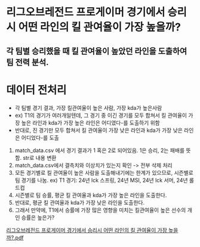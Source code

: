 # 리그오브레전드 프로게이머 경기에서 승리시 어떤 라인의 킬 관여율이 가장 높을까?
## 각 팀별 승리했을 때 킬 관여율이 높았던 라인을 도출하여 팀 전력 분석.

# 데이터 전처리
- 각 팀별 경기 결과, 가장 킬관여율이 높은 사람, 가장 kda가 높은사람
- ex) T1의 경기가 여러개일텐데, 그 경기 중 이긴 경기를 모두 합쳐서 킬 관여율이 가장 높은 라인과 kda가 가장 높은 라인은 어디였다-를 도출하기 위함
- 반대로, 진 경기만 모두 합쳐서 킬 관여율이 가장 낮은 라인과 kda가 가장 낮은 라인은 어디었다-를 도출

1. match_data.csv 에서 경기 결과가 1 혹은 2로 되어있음. 1은 승리, 2는 패배를 뜻 함. str로 내용 변환
2. match_data.csv에서 결측치와 이상치가 있는지 확인 -> 전부 삭제 처리
3. 모든 경기별로 킬 관여율이 높은 사람을 도출해내기에는 한계가 있으므로, 시즌별로 팀 경기를 나눔. ex) T1 경기: 24년 lck 스프링, 24년 MSI, 24년 lck 서머, 24년 롤드컵
4. 시즌별로 팀 승률, 평균 킬 관여율과 kda가 가장 높은 라인을 도출한다.
5. 반대로, 평균 킬 관여율과 kda가 가장 낮은 라인을 도출한다.
6. 그래서 만약에, T1에서 승률에 가장 많은 영향을 미치는 킬관여율이 높은 선수의 개인 승률은 높은가?

[리그오브레전드 프로게이머 경기에서 승리시 어떤 라인의 킬 관여율이 가장 높을까?.pdf](https://github.com/user-attachments/files/21301812/-._202000818-.1.pdf)
